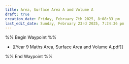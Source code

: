 ```yaml
---
title: Area, Surface Area A and Volume A
draft: true
creation_date: Friday, February 7th 2025, 8:08:33 pm
last_edit_date: Sunday, February 23rd 2025, 7:24:36 pm
---
```


%% Begin Waypoint %%
- [[Year 9 Maths Area, Surface Area and Volume A.pdf]]

%% End Waypoint %%
